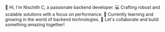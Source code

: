 👋 Hi, I'm Nischith C, a passionate backend developer.
💻 Crafting robust and scalable solutions with a focus on performance.
🌱 Currently learning and growing in the world of backend technologies.
🚀 Let's collaborate and build something amazing together!
